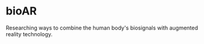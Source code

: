 # bioAR

Researching ways to combine the human body's biosignals with augmented reality technology.

